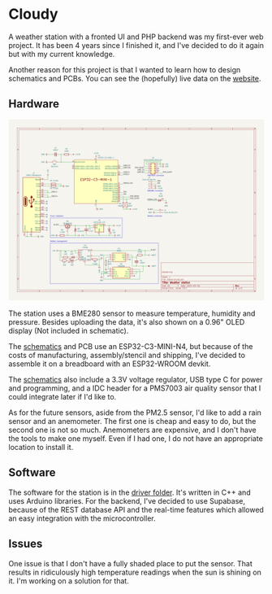 # Cloudy

A weather station with a fronted UI and PHP backend was my first-ever web project. It has been 4 years since I finished it, and I've decided to do it again but with my current knowledge.

Another reason for this project is that I wanted to learn how to design schematics and PCBs.
You can see the (hopefully) live data on the [website](https://cloudy.pkozak.org).

## Hardware

![Schematic of the weather station](/schematics/schematic.png)

The station uses a BME280 sensor to measure temperature, humidity and pressure. Besides uploading the data, it's also shown on a 0.96" OLED display (Not included in schematic).

The [schematics](/schematics/) and PCB use an ESP32-C3-MINI-N4, but because of the costs of manufacturing, assembly/stencil and
shipping, I've decided to assemble it on a breadboard with an ESP32-WROOM devkit.

The [schematics](/schematics/) also include a 3.3V voltage regulator, USB type C for power and programming, and a IDC header for a PMS7003 air quality sensor that I could integrate later if I'd like to.

As for the future sensors, aside from the PM2.5 sensor, I'd like to add a rain sensor and an anemometer.
The first one is cheap and easy to do, but the second one is not so much. Anemometers are expensive, and I don't have the tools to make one myself.
Even if I had one, I do not have an appropriate location to install it.

## Software

The software for the station is in the [driver folder](./driver). It's written in C++ and uses Arduino libraries. For the backend, I've decided to use Supabase, because of the REST database API and the real-time features which allowed an easy integration with the microcontroller.

## Issues

One issue is that I don't have a fully shaded place to put the sensor. That results in ridiculously high temperature readings when the sun is shining on it. I'm working on a solution for that.
